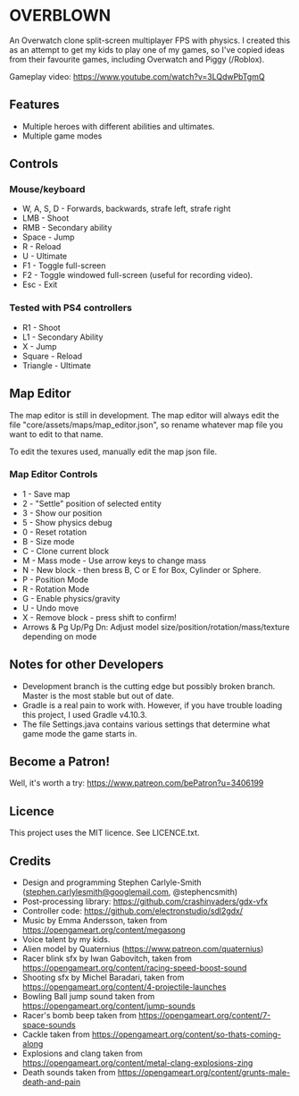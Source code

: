 # OVERBLOWN

An Overwatch clone split-screen multiplayer FPS with physics.  I created this as an attempt to get my kids to play one of my games, so I've copied ideas from their favourite games, including Overwatch and Piggy (/Roblox).


Gameplay video: https://www.youtube.com/watch?v=3LQdwPbTgmQ


## Features
* Multiple heroes with different abilities and ultimates.
* Multiple game modes


## Controls

### Mouse/keyboard
* W, A, S, D - Forwards, backwards, strafe left, strafe right
* LMB - Shoot
* RMB - Secondary ability
* Space - Jump
* R - Reload
* U - Ultimate
* F1 - Toggle full-screen
* F2 - Toggle windowed full-screen (useful for recording video).
* Esc - Exit


### Tested with PS4 controllers
* R1 - Shoot
* L1 - Secondary Ability
* X - Jump
* Square - Reload
* Triangle - Ultimate


## Map Editor
The map editor is still in development.  The map editor will always edit the file "core/assets/maps/map_editor.json", so rename whatever map file you want to edit to that name.

To edit the texures used, manually edit the map json file.

### Map Editor Controls
* 1 - Save map
* 2 - "Settle" position of selected entity
* 3 - Show our position
* 5 - Show physics debug
* 0 - Reset rotation
* B - Size mode
* C - Clone current block
* M - Mass mode - Use arrow keys to change mass
* N - New block - then bress B, C or E for Box, Cylinder or Sphere.
* P - Position Mode
* R - Rotation Mode
* G - Enable physics/gravity
* U - Undo move
* X - Remove block - press shift to confirm!
* Arrows & Pg Up/Pg Dn: Adjust model size/position/rotation/mass/texture depending on mode


## Notes for other Developers
* Development branch is the cutting edge but possibly broken branch.  Master is the most stable but out of date.
* Gradle is a real pain to work with.  However, if you have trouble loading this project, I used Gradle v4.10.3.
* The file Settings.java contains various settings that determine what game mode the game starts in.


## Become a Patron!
Well, it's worth a try: https://www.patreon.com/bePatron?u=3406199


## Licence
This project uses the MIT licence.  See LICENCE.txt.


## Credits
* Design and programming Stephen Carlyle-Smith (stephen.carlylesmith@googlemail.com, @stephencsmith)
* Post-processing library: https://github.com/crashinvaders/gdx-vfx
* Controller code: https://github.com/electronstudio/sdl2gdx/
* Music by Emma Andersson, taken from https://opengameart.org/content/megasong
* Voice talent by my kids.
* Alien model by Quaternius (https://www.patreon.com/quaternius)
* Racer blink sfx by Iwan Gabovitch, taken from https://opengameart.org/content/racing-speed-boost-sound
* Shooting sfx by Michel Baradari, taken from https://opengameart.org/content/4-projectile-launches
* Bowling Ball jump sound taken from https://opengameart.org/content/jump-sounds
* Racer's bomb beep taken from https://opengameart.org/content/7-space-sounds
* Cackle taken from https://opengameart.org/content/so-thats-coming-along
* Explosions and clang taken from https://opengameart.org/content/metal-clang-explosions-zing
* Death sounds taken from https://opengameart.org/content/grunts-male-death-and-pain

